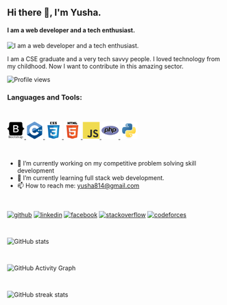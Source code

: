 ## Hi there 👋, I'm Yusha.
#### I am a web developer and a tech enthusiast.
![I am a web developer and a tech enthusiast.](https://media.licdn.com/dms/image/D5616AQFtLMJVnYt91Q/profile-displaybackgroundimage-shrink_350_1400/0/1672317858581?e=1678320000&v=beta&t=xPUrUdoPC4GgpXXo1yu-WEthBX8uv_R-BkXK1fueA4w)

I am a CSE graduate and a very tech savvy people. I loved technology from my childhood. Now I want to contribute in this amazing sector.

![Profile views](https://gpvc.arturio.dev/yushaabdullah) 

<h3 align="left">Languages and Tools:</h3><br> <p align="left"> <a href="https://getbootstrap.com" target="_blank" rel="noreferrer"> <img src="https://raw.githubusercontent.com/devicons/devicon/master/icons/bootstrap/bootstrap-plain-wordmark.svg" alt="bootstrap" width="40" height="40"/> </a> <a href="https://www.w3schools.com/cpp/" target="_blank" rel="noreferrer"> <img src="https://raw.githubusercontent.com/devicons/devicon/master/icons/cplusplus/cplusplus-original.svg" alt="cplusplus" width="40" height="40"/> </a> <a href="https://www.w3schools.com/css/" target="_blank" rel="noreferrer"> <img src="https://raw.githubusercontent.com/devicons/devicon/master/icons/css3/css3-original-wordmark.svg" alt="css3" width="40" height="40"/> </a> <a href="https://www.w3.org/html/" target="_blank" rel="noreferrer"> <img src="https://raw.githubusercontent.com/devicons/devicon/master/icons/html5/html5-original-wordmark.svg" alt="html5" width="40" height="40"/> </a> <a href="https://developer.mozilla.org/en-US/docs/Web/JavaScript" target="_blank" rel="noreferrer"> <img src="https://raw.githubusercontent.com/devicons/devicon/master/icons/javascript/javascript-original.svg" alt="javascript" width="40" height="40"/> </a> <a href="https://www.php.net" target="_blank" rel="noreferrer"> <img src="https://raw.githubusercontent.com/devicons/devicon/master/icons/php/php-original.svg" alt="php" width="40" height="40"/> </a> <a href="https://www.python.org" target="_blank" rel="noreferrer"> <img src="https://raw.githubusercontent.com/devicons/devicon/master/icons/python/python-original.svg" alt="python" width="40" height="40"/> </a> </p>

<br>

- 🔭 I’m currently working on my competitive problem solving skill development 
- 🌱 I’m currently learning full stack web development. 
- 📫 How to reach me: yusha814@gmail.com 

<br>

[<img src='https://cdn.jsdelivr.net/npm/simple-icons@3.0.1/icons/github.svg' alt='github' height='40'>](https://github.com/yushaabdullah)  [<img src='https://cdn.jsdelivr.net/npm/simple-icons@3.0.1/icons/linkedin.svg' alt='linkedin' height='40'>](https://www.linkedin.com/in/yushaab/)  [<img src='https://cdn.jsdelivr.net/npm/simple-icons@3.0.1/icons/facebook.svg' alt='facebook' height='40'>](https://www.facebook.com/yusha.hatake)  [<img src='https://cdn.jsdelivr.net/npm/simple-icons@3.0.1/icons/stackoverflow.svg' alt='stackoverflow' height='40'>](https://stackoverflow.com/users/13459996)  [<img src='https://cdn.jsdelivr.net/npm/simple-icons@3.0.1/icons/codeforces.svg' alt='codeforces' height='40'>](https://codeforces.com/profile/yusha)  

<br>

![GitHub stats](https://github-readme-stats.vercel.app/api?username=yushaabdullah&show_icons=true)  

<br>

![GitHub Activity Graph](https://activity-graph.herokuapp.com/graph?username=yushaabdullah) 

<br>

![GitHub streak stats](https://streak-stats.demolab.com/?user=yushaabdullah)  

 
